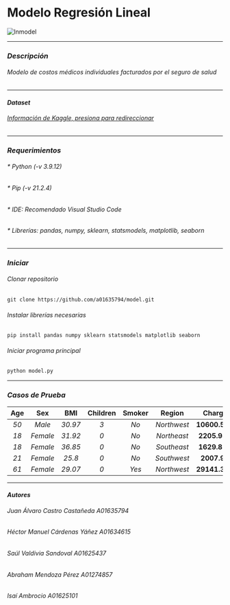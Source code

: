 # Modelo Regresión Lineal
![lnmodel](https://i.imgur.com/vzEFv0G.png)
***
### _Descripción_
###### Modelo de costos médicos individuales facturados por el seguro de salud
---
#### _Dataset_
###### [Información de Kaggle, presiona para redireccionar](https://www.kaggle.com/datasets/mirichoi0218/insurance?resource=download)
---
### _Requerimientos_
###### * Python (-v 3.9.12)
###### * Pip (-v 21.2.4)
###### * IDE: Recomendado Visual Studio Code
###### * Librerías: pandas, numpy, sklearn, statsmodels, matplotlib, seaborn
---
### _Iniciar_
###### Clonar repositorio
```Git
git clone https://github.com/a01635794/model.git
```
###### Instalar librerías necesarias
```Pip
pip install pandas numpy sklearn statsmodels matplotlib seaborn
```
###### Iniciar programa principal
```Python
python model.py 
```
---
### _Casos de Prueba_
| Age | Sex | BMI | Children | Smoker | Region | Charges |
|:---:|:---:|:---:|:--------:|:------:|:------:|:-------:|
| *50* | *Male*   | *30.97* | *3* | *No*  | *Northwest* | **10600.5483** |
| *18* | *Female* | *31.92* | *0* | *No*  | *Northeast* | **2205.9808**  |
| *18* | *Female* | *36.85* | *0* | *No*  | *Southeast* | **1629.8335**  |
| *21* | *Female* | *25.8*  | *0* | *No*  | *Southwest* | **2007.945**   |
| *61* | *Female* | *29.07* | *0* | *Yes* | *Northwest* | **29141.3603** |
---
#### _Autores_
###### Juan Álvaro Castro Castañeda A01635794
###### Héctor Manuel Cárdenas Yáñez A01634615
###### Saúl Valdivia Sandoval A01625437
###### Abraham Mendoza Pérez A01274857
###### Isaí Ambrocio A01625101